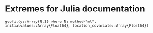 # Extremes for Julia documentation

```@docs
gevfit(y::Array{N,1} where N; method="ml", initialvalues::Array{Float64}, location_covariate::Array{Float64})
```
